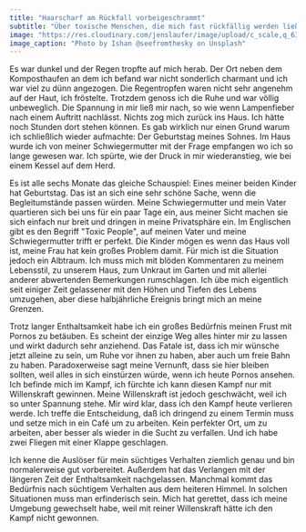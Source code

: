 ```yaml
---
title: "Haarscharf am Rückfall vorbeigeschrammt"
subtitle: "Über toxische Menschen, die mich fast rückfällig werden ließen und wie ich das Desaster gerade noch abwendete"
image: "https://res.cloudinary.com/jenslaufer/image/upload/c_scale,q_63,w_1944/v1580912489/charles-kCpGrE0G8NE-unsplash.jpg"
image_caption: "Photo by Ishan @seefromthesky on Unsplash"
---
```


Es war dunkel und der Regen tropfte auf mich herab. Der Ort neben dem Komposthaufen an dem ich befand war nicht sonderlich charmant und ich war viel zu dünn angezogen. Die Regentropfen waren nicht sehr angenehm auf der Haut, ich fröstelte. Trotzdem genoss ich die Ruhe und war völlig unbeweglich. Die Spannung in mir ließ mir nach, so wie wenn Lampenfieber nach einem Auftritt nachlässt. Nichts zog mich zurück ins Haus. Ich hätte noch Stunden dort stehen können. Es gab wirklich nur einen Grund warum ich schließlich wieder aufmachte: Der Geburtstag meines Sohnes. Im Haus wurde ich von meiner Schwiegermutter mit der Frage empfangen wo ich so lange gewesen war. Ich spürte, wie der Druck in mir wiederanstieg, wie bei einem Kessel auf dem Herd.

Es ist alle sechs Monate das gleiche Schauspiel: Eines meiner beiden Kinder hat Geburtstag.
Das ist an sich eine sehr schöne Sache, wenn die Begleitumstände passen würden.
Meine Schwiegermutter und mein Vater quartieren sich bei uns für ein paar Tage ein, aus meiner Sicht machen sie sich einfach nur breit und dringen in meine Privatsphäre ein. Im Englischen gibt es den Begriff "Toxic People", auf meinen Vater und meine Schwiegermutter trifft er perfekt. Die Kinder mögen es wenn das Haus voll ist, meine Frau hat kein großes Problem damit. Für mich ist die Situation jedoch ein Albtraum. Ich muss mich mit blöden Kommentaren zu meinem Lebensstil, zu unserem Haus, zum Unkraut im Garten und mit allerlei anderer abwertenden Bemerkungen rumschlagen. Ich übe mich eigentlich seit einiger Zeit gelassener mit den Höhen und Tiefen des Lebens umzugehen, aber diese halbjährliche Ereignis bringt mich an meine Grenzen.

Trotz langer Enthaltsamkeit habe ich ein großes Bedürfnis meinen Frust mit Pornos zu betäuben. Es scheint der einzige Weg alles hinter mir zu lassen und wirkt dadurch sehr anziehend.
Das Fatale ist, dass ich mir wünsche jetzt alleine zu sein, um Ruhe vor ihnen zu haben, aber auch um freie Bahn zu haben. Paradoxerweise sagt meine Vernunft, dass sie hier bleiben sollten, weil alles in sich einstürzen würde, wenn ich heute Pornos ansehen. Ich befinde mich im Kampf, ich fürchte ich kann diesen Kampf nur mit Willenskraft gewinnen. Meine Willenskraft ist jedoch geschwächt, weil ich so unter Spannung stehe. Mir wird klar, dass ich den Kampf heute verlieren werde. Ich treffe die Entscheidung, daß ich dringend zu einem Termin muss und setze mich in ein Café um zu arbeiten. Kein perfekter Ort, um zu arbeiten, aber besser als wieder in die Sucht zu verfallen. Und ich habe zwei Fliegen mit einer Klappe geschlagen.

Ich kenne die Auslöser für mein süchtiges Verhalten ziemlich genau und bin normalerweise gut vorbereitet. Außerdem hat das Verlangen mit der längeren Zeit der Enthaltsamkeit nachgelassen.
Manchmal kommt das Bedürfnis nach süchtigem Verhalten aus dem heiteren Himmel. In solchen Situationen muss man erfinderisch sein. Mich hat gerettet, dass ich meine Umgebung gewechselt habe, weil mit reiner Willenskraft hätte ich den Kampf nicht gewonnen.
